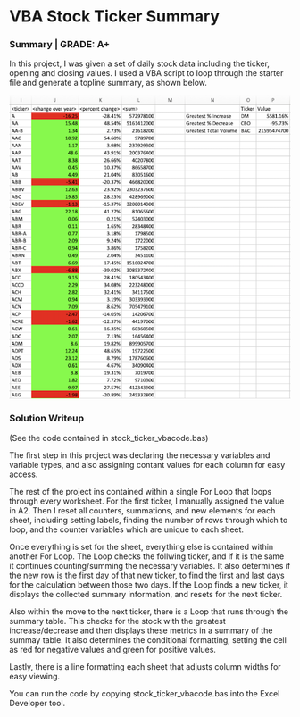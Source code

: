 # VBA Stock Ticker Summary

### Summary | GRADE: A+
In this project, I was given a set of daily stock data including the ticker, opening and closing values. I used a VBA script to loop through the starter file and generate a topline summary, as shown below.

![Summary](images/Summary_Screenshot.png)

### Solution Writeup
(See the code contained in stock_ticker_vbacode.bas)

The first step in this project was declaring the necessary variables and variable types, and also assigning contant values for each column for easy access.

The rest of the project ins contained within a single For Loop that loops through every worksheet. For the first ticker, I manually assigned the value in A2. Then I reset all counters, summations, and new elements for each sheet, including setting labels, finding the number of rows through which to loop, and the counter variables which are unique to each sheet.

Once everything is set for the sheet, everything else is contained within another For Loop. The Loop checks the follwing ticker, and if it is the same it continues counting/summing the necessary variables. It also determines if the new row is the first day of that new ticker, to find the first and last days for the calculation between those two days. If the Loop finds a new ticker, it displays the collected summary information, and resets for the next ticker. 

Also within the move to the next ticker, there is a Loop that runs through the summary table. This checks for the stock with the greatest increase/decrease and then displays these metrics in a summary of the summay table. It also determines the conditional formatting, setting the cell as red for negative values and green for positive values. 

Lastly, there is a line formatting each sheet that adjusts column widths for easy viewing. 

You can run the code by copying stock_ticker_vbacode.bas into the Excel Developer tool. 
